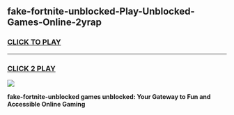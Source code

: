 
## fake-fortnite-unblocked-Play-Unblocked-Games-Online-2yrap
<h3>
<a href="https://premium76.site?title=fake-fortnite-unblocked&ref=25A">CLICK TO PLAY</a></h3>
<hr>

<h3>
<a href="https://premium76.site?title=fake-fortnite-unblocked&ref=25A">CLICK 2 PLAY</a>
  
</h3>

<a href="https://premium76.site?title=fake-fortnite-unblocked&ref=25A"><img src="https://clearcache.store/games.png"></a>


**fake-fortnite-unblocked games unblocked: Your Gateway to Fun and Accessible Online Gaming**
